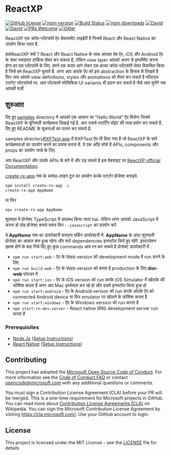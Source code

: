 # ReactXP

[![GitHub license](https://img.shields.io/badge/license-MIT-blue.svg?style=flat-square)](https://github.com/Microsoft/reactxp/blob/master/LICENSE) [![npm version](https://img.shields.io/npm/v/reactxp.svg?style=flat-square)](https://www.npmjs.com/package/reactxp) [![Build Status](https://img.shields.io/travis/Microsoft/reactxp/master.svg?style=flat-square)](https://travis-ci.org/Microsoft/reactxp) [![npm downloads](https://img.shields.io/npm/dm/reactxp.svg?style=flat-square)](https://www.npmjs.com/package/reactxp) [![David](https://img.shields.io/david/Microsoft/reactxp.svg?style=flat-square)](https://github.com/Microsoft/reactxp) [![David](https://img.shields.io/david/dev/Microsoft/reactxp.svg?style=flat-square)](https://github.com/Microsoft/reactxp) [![PRs Welcome](https://img.shields.io/badge/PRs-welcome-brightgreen.svg?style=flat-square)](https://github.com/Microsoft/reactxp#contributing) [![Gitter](https://img.shields.io/gitter/room/nwjs/nw.js.svg?style=flat-square)](https://gitter.im/msreactxp/Lobby)

ReactXP एक क्रॉस-प्लॅटफॉर्म ऍप डेवलपमेंट लाइब्रेरी है जिसमे React और React Native का उपयोग किया जाता है. 

##ReactXP क्यों ?
React और React Native के साथ आपका वेब ऍप, iOS और Android ऍप के साथ ज्यादातर तार्किक शेयर कर सकता है, लेकिन view layer आपको अलग से  इम्प्लीमेंट करना होगा हर एक प्लॅटफॉर्म के लिए. हमने एक कदम आगे लेकर एक हल्का क्रॉस-प्लॅटफॉर्म लेयर विकसित किया है जिसे हम ReactXP बुलाते है. अगर आप  आपके ऍप को इस abstraction के हिसाब से लिखते है फिर आप आपके view definitions, styles और animations को शेयर कर सकते है मल्टिपल टारगेट प्लेटफॉर्म्स पर. आप प्लेटफार्म स्पेसिफिक UI variants भी प्रदान कर सकते है जैसे आप चुनेंगे जब आपकी मर्ज़ी

## शुरुआत
दिए हुए [samples](/samples) directory में आपको एक आसान सा “Hello World” ऍप मिलेगा जिसमे ReactXP के बुनियादी कार्यक्षमता दिखाई गई है. आप उससे स्टार्टिंग पॉइंट की तरह प्रयोग कर सकते है. दिए हुए README के सूचनाओं का पालन कर सकते है.

samples directory[RXPTest app](/samples/RXPTest) में RXPTest ऍप भी दिया गया है जो ReactXP के सारे कार्यक्षमताओं का उपयोग करने का प्रयास करता है.
ये एक अछि सोर्स है APIs, components और props का उपयोग जान्ने के लिए.

आप ReactXP और उसके APIs के बारे में और पड़ सकते है इस वेबसाइट पर [ReactXP official Documentation](https://microsoft.github.io/reactxp/docs/getting-started.html).

[create-rx-app](https://github.com/a-tarasyuk/create-rx-app) नाम के कमांड-लाइन टूल का उपयोग करके स्टार्टर प्रोजेक्ट बनाइये.

```sh
npm install create-rx-app -g
create-rx-app AppName
```

या फिर

```sh
npx create-rx-app AppName
```
शुरुवात में प्रोजेक्ट TypeScript में उपलब्ध किया जाता hai. लेकिन अगर आपको JavaScript में  करना हो तोह प्रोजेक्ट बनाते समय फिर `--javascript` का  उपयोग  करें.

ये **AppName** नाम का डायरेक्टरी बनाएगा वर्किंग डायरेक्टरी में. **AppName** के अंदर शुरुवाती प्रोजेक्ट का आकार बना हुआ रहेगा और सारे dependencies इनस्टॉल किये हुए रहेंगे. इंस्टालेशन ख़तम होने के बाद निचे दिए हुए कुछ commands आप रन कर सकते है प्रोजेक्ट डायरेक्टरी में :

- `npm run start:web` - ऍप के Web version को development mode में run करने के लिए
- `npm run build:web` - ऍप के Web version को बनता है production के लिए **dist-web** फोल्डर में
- `npm run start:ios` - ऍप के iOS version को run करके iOS Simulator में खोलके की कोशिश करता है अगर आप Mac इस्तेमाल कर रहे हो और उसमे इनस्टॉल किया हुआ हो
- `npm run start:android` - ऍप के Android version को run करके आपके ऍप को connected Android device या फिर emulator पर खोलने के कोशिश करता है
- `npm run start:windows` - ऍप के Windows version को run करता है
- `npm start:rn-dev-server` - React native (RN) development server run करता है

### Prerequisites
* [Node.Js](https://nodejs.org/) ([Setup Instructions](https://nodejs.org/en/download/package-manager/))
* [React Native](https://facebook.github.io/react-native/) ([Setup Instructions](https://facebook.github.io/react-native/docs/getting-started))

## Contributing

This project has adopted the [Microsoft Open Source Code of Conduct](https://opensource.microsoft.com/codeofconduct/). For more information see the [Code of Conduct FAQ](https://opensource.microsoft.com/codeofconduct/faq/) or contact [opencode@microsoft.com](mailto:opencode@microsoft.com) with any additional questions or comments.

You must sign a Contribution License Agreement (CLA) before your PR will be merged. This is a one-time requirement for Microsoft projects in GitHub. You can read more about [Contribution License Agreements (CLA)](https://en.wikipedia.org/wiki/Contributor_License_Agreement) on Wikipedia. You can sign the Microsoft Contribution License Agreement by visiting https://cla.microsoft.com/. Use your GitHub account to login.

## License
This project is licensed under the MIT License - see the [LICENSE](LICENSE) file for details
